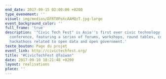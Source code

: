 ```yaml
---
end_date: 2017-09-15 02:00:00 +0200
type_evenement: ''
visuel: img/medias/DFRT0PoXcAAMQzT.jpg-large
event_background_color: ''
full_frame: 'true'
description: '"Civic Tech Fest" is Asia''s first ever civic technology festival and
  conference, featuring a series of forums, workshops, round tables, conferences and
  hackathons related to open data and open government.'
texte_bouton: Page du projet
event_link: http://civictechfest.org/
title: "#CivicTechFest @Taiwan"
date: 2017-09-10 18:21:48 +0200
layout: realisations
place: ''
---
```

